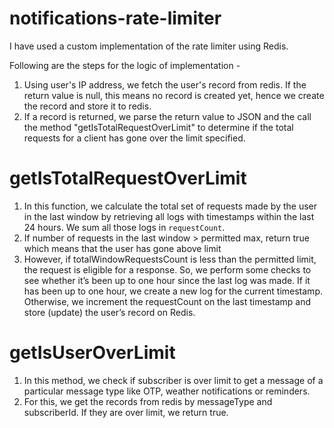 # notifications-rate-limiter

I have used a custom implementation of the rate limiter using Redis.

Following are the steps for the logic of implementation -

1. Using user's IP address, we fetch the user's record from redis. If the return value is null, this means no record is created yet, hence we create the record and store it to redis.
2. If a record is returned, we parse the return value to JSON and the call the method "getIsTotalRequestOverLimit" to determine if the total requests for a client has gone over the limit specified.


# getIsTotalRequestOverLimit

1. In this function, we calculate the total set of requests made by the user in the last window by retrieving all logs with timestamps within the last 24 hours. We sum all those logs in `requestCount`.
2. If number of requests in the last window > permitted max, return true which means that the user has gone above limit
3. However, if totalWindowRequestsCount is less than the permitted limit, the request is eligible for a response. So, we perform some checks to see whether it’s been up to one hour since the last log was made. If it has been up to one hour, we create a new log for the current timestamp. Otherwise, we increment the requestCount on the last timestamp and store (update) the user’s record on Redis.

# getIsUserOverLimit

1. In this method, we check if subscriber is over limit to get a message of a particular message type like OTP, weather notifications or reminders.
2. For this, we get the records from redis by messageType and subscriberId. If they are over limit, we return true.
